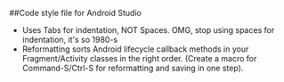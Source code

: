 ##Code style file for Android Studio 

- Uses Tabs for indentation, NOT Spaces. OMG, stop using spaces for indentation, it's so 1980-s
- Reformatting sorts Android lifecycle callback methods in your Fragment/Activity classes in the right order. (Create a macro for Command-S/Ctrl-S for reformatting and saving in one step).

